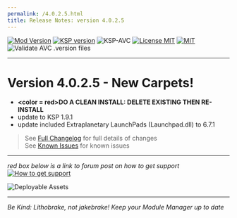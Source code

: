```yaml
---
permalink: /4.0.2.5.html
title: Release Notes: version 4.0.2.5
---
```


<!-- ReleaseLayout.md v1.1.4.0
SimpleConstruction! (SCON)
created: 11 Aug 2018
updated: 04 Apr 2020 -->

[![Mod Version][shield:mod:static]][MOD:forum] 
[![KSP version][shield:ksp:static]][KSP:website] ![KSP-AVC][shield:kspavc] [![License MIT][shield:license]][LINK:license] [![][LOGO:mit]][LINK:license]  
![Validate AVC .version files][shield:avcvalid]  
***  
# Version 4.0.2.5 - New Carpets! 
- <B><color = red>DO A CLEAN INSTALL: DELETE EXISTING THEN RE-INSTALL</color></b>  
- update to KSP 1.9.1
- update included Extraplanetary LaunchPads (Launchpad.dll) to 6.7.1
> See [Full Changelog][MOD:changelog] for full details of changes  
> See [Known Issues][MOD:issues] for known issues   
***  
*red box below is a link to forum post on how to get support*  
[![How to get support][image:get-support]][thread:getsupport]

![][HERO:0]  
***

 *Be Kind: Lithobrake, not jakebrake! Keep your Module Manager up to date*

[MOD:license]:      https://github.com/zer0Kerbal/SimpleConstruction/blob/master/LICENSE
[MOD:issues]:       https://github.com/zer0Kerbal/SimpleConstruction/issues
[MOD:known]:        https://github.com/zer0Kerbal/SimpleConstruction/wiki/Known-Issues
[MOD:forum]:        https://forum.kerbalspaceprogram.com/index.php?/topic/191045-*
[MOD:changelog]:    https://raw.githubusercontent.com/zer0Kerbal/SimpleConstruction/master/Changelog.cfg
[KSP:website]:      http://kerbalspaceprogram.com/

<!-- static -->
[shield:mod:static]: https://img.shields.io/badge/SimpleConstruction!%20version-4.0.2.5-orange.svg?style=plastic
[shield:code:static]:https://img.shields.io/badge/CODE-%3C.NET%203.5%3E%20%3CUnity%202017.1.3p1%3E%20%3CC%23%3E-blue?style=plastic
[shield:ksp:static]: https://img.shields.io/badge/KSP%20version-1.9.1-3Cf.svg?style=plastic

[shield:mod:latest]: https://img.shields.io/github/v/release/zer0Kerbal/SimpleConstruction?include_prereleases?style=plastic
[shield:mod]: https://img.shields.io/endpoint?url=https://raw.githubusercontent.com/zer0Kerbal/SimpleConstruction/master/json/mod.json
[shield:ksp]: https://img.shields.io/endpoint?url=https://raw.githubusercontent.com/zer0Kerbal/SimpleConstruction/master/json/ksp.json
[shield:license]: https://img.shields.io/endpoint?url=https://raw.githubusercontent.com/zer0Kerbal/SimpleConstruction/master/json/license.json
[shield:code]: https://img.shields.io/endpoint?url=https://raw.githubusercontent.com/zer0Kerbal/SimpleConstruction/master/json/code.json  
[shield:kspavc]:     https://img.shields.io/badge/KSP-AVC--supported-brightgreen.svg?style=plastic
[shield:avcvalid]:    https://github.com/zer0Kerbal/SimpleConstruction/workflows/Validate%20AVC%20.version%20files/badge.svg  
  
[LINK:license]: https://raw.githubusercontent.com/zer0Kerbal/SimpleConstruction/master/License.txt "MIT"  

[image:get-support]:    https://i.postimg.cc/vHP6zmrw/image.png "Click here to be taken to a forum thread on how to get support" 
[thread:getsupport]: https://forum.kerbalspaceprogram.com/index.php?/topic/83212-* "Click here to be taken to a forum thread on how to get support"  

<!--- license logo urls -->
[LOGO:MIT]:   https://i.postimg.cc/bvjfsMP5/MIT-17x17.png "MIT"  

<!--- release graphic(s) -->
[HERO:0]: https: "Deployable Assets"

<!--
GPLv2
zer0Kerbal
-->